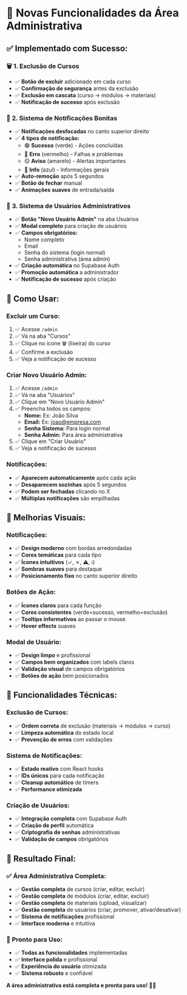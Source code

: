 # 🎉 **Novas Funcionalidades da Área Administrativa**

## ✅ **Implementado com Sucesso:**

### 🗑️ **1. Exclusão de Cursos**
- ✅ **Botão de excluir** adicionado em cada curso
- ✅ **Confirmação de segurança** antes da exclusão
- ✅ **Exclusão em cascata** (curso → módulos → materiais)
- ✅ **Notificação de sucesso** após exclusão

### 🔔 **2. Sistema de Notificações Bonitas**
- ✅ **Notificações desfocadas** no canto superior direito
- ✅ **4 tipos de notificação:**
  - 🟢 **Sucesso** (verde) - Ações concluídas
  - 🔴 **Erro** (vermelho) - Falhas e problemas
  - 🟡 **Aviso** (amarelo) - Alertas importantes
  - 🔵 **Info** (azul) - Informações gerais
- ✅ **Auto-remoção** após 5 segundos
- ✅ **Botão de fechar** manual
- ✅ **Animações suaves** de entrada/saída

### 👥 **3. Sistema de Usuários Administrativos**
- ✅ **Botão "Novo Usuário Admin"** na aba Usuários
- ✅ **Modal completo** para criação de usuários
- ✅ **Campos obrigatórios:**
  - Nome completo
  - Email
  - Senha do sistema (login normal)
  - Senha administrativa (área admin)
- ✅ **Criação automática** no Supabase Auth
- ✅ **Promoção automática** a administrador
- ✅ **Notificação de sucesso** após criação

## 🎯 **Como Usar:**

### **Excluir um Curso:**
1. ✅ Acesse `/admin`
2. ✅ Vá na aba "Cursos"
3. ✅ Clique no ícone 🗑️ (lixeira) do curso
4. ✅ Confirme a exclusão
5. ✅ Veja a notificação de sucesso

### **Criar Novo Usuário Admin:**
1. ✅ Acesse `/admin`
2. ✅ Vá na aba "Usuários"
3. ✅ Clique em "Novo Usuário Admin"
4. ✅ Preencha todos os campos:
   - **Nome:** Ex: João Silva
   - **Email:** Ex: joao@empresa.com
   - **Senha Sistema:** Para login normal
   - **Senha Admin:** Para área administrativa
5. ✅ Clique em "Criar Usuário"
6. ✅ Veja a notificação de sucesso

### **Notificações:**
- ✅ **Aparecem automaticamente** após cada ação
- ✅ **Desaparecem sozinhas** após 5 segundos
- ✅ **Podem ser fechadas** clicando no X
- ✅ **Múltiplas notificações** são empilhadas

## 🎨 **Melhorias Visuais:**

### **Notificações:**
- ✅ **Design moderno** com bordas arredondadas
- ✅ **Cores temáticas** para cada tipo
- ✅ **Ícones intuitivos** (✓, ✗, ⚠️, ℹ️)
- ✅ **Sombras suaves** para destaque
- ✅ **Posicionamento fixo** no canto superior direito

### **Botões de Ação:**
- ✅ **Ícones claros** para cada função
- ✅ **Cores consistentes** (verde=sucesso, vermelho=exclusão)
- ✅ **Tooltips informativos** ao passar o mouse
- ✅ **Hover effects** suaves

### **Modal de Usuário:**
- ✅ **Design limpo** e profissional
- ✅ **Campos bem organizados** com labels claros
- ✅ **Validação visual** de campos obrigatórios
- ✅ **Botões de ação** bem posicionados

## 🔧 **Funcionalidades Técnicas:**

### **Exclusão de Cursos:**
- ✅ **Ordem correta** de exclusão (materiais → módulos → curso)
- ✅ **Limpeza automática** do estado local
- ✅ **Prevenção de erros** com validações

### **Sistema de Notificações:**
- ✅ **Estado reativo** com React hooks
- ✅ **IDs únicos** para cada notificação
- ✅ **Cleanup automático** de timers
- ✅ **Performance otimizada**

### **Criação de Usuários:**
- ✅ **Integração completa** com Supabase Auth
- ✅ **Criação de perfil** automática
- ✅ **Criptografia de senhas** administrativas
- ✅ **Validação de campos** obrigatórios

## 🎉 **Resultado Final:**

### **✅ Área Administrativa Completa:**
- ✅ **Gestão completa** de cursos (criar, editar, excluir)
- ✅ **Gestão completa** de módulos (criar, editar, excluir)
- ✅ **Gestão completa** de materiais (upload, visualizar)
- ✅ **Gestão completa** de usuários (criar, promover, ativar/desativar)
- ✅ **Sistema de notificações** profissional
- ✅ **Interface moderna** e intuitiva

### **🚀 Pronto para Uso:**
- ✅ **Todas as funcionalidades** implementadas
- ✅ **Interface polida** e profissional
- ✅ **Experiência do usuário** otimizada
- ✅ **Sistema robusto** e confiável

**A área administrativa está completa e pronta para uso!** 🎯✨

























